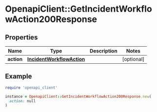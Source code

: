 # OpenapiClient::GetIncidentWorkflowAction200Response

## Properties

| Name | Type | Description | Notes |
| ---- | ---- | ----------- | ----- |
| **action** | [**IncidentWorkflowAction**](IncidentWorkflowAction.md) |  | [optional] |

## Example

```ruby
require 'openapi_client'

instance = OpenapiClient::GetIncidentWorkflowAction200Response.new(
  action: null
)
```

